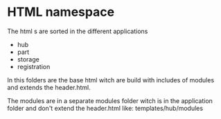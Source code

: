 # HTML namespace

The html s are sorted in the different applications 
- hub
- part
- storage
- registration

In this folders are the base html witch are build with includes of modules and extends the header.html.

The modules are in a separate modules folder witch is in the application folder and don't extend the header.html
like: templates/hub/modules

